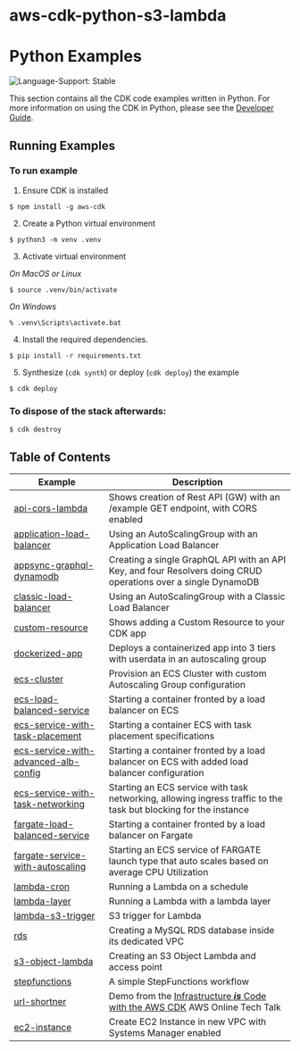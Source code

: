 # aws-cdk-python-s3-lambda

# Python Examples

![Language-Support: Stable](https://img.shields.io/badge/language--support-stable-success.svg?style=for-the-badge)

This section contains all the CDK code examples written in Python. For more information on using the CDK in Python, please see the [Developer Guide](https://docs.aws.amazon.com/cdk/latest/guide/work-with-cdk-python.html).

## Running Examples

### To run example
1. Ensure CDK is installed
```
$ npm install -g aws-cdk
```

2. Create a Python virtual environment
```
$ python3 -m venv .venv
```

3. Activate virtual environment

_On MacOS or Linux_
```
$ source .venv/bin/activate
```

_On Windows_
```
% .venv\Scripts\activate.bat
```

4. Install the required dependencies.

```
$ pip install -r requirements.txt
```

5. Synthesize (`cdk synth`) or deploy (`cdk deploy`) the example

```
$ cdk deploy
```

### To dispose of the stack afterwards:

```
$ cdk destroy
```

## Table of Contents

| Example | Description |
|---------|-------------|
| [api-cors-lambda](https://github.com/aws-samples/aws-cdk-examples/tree/master/python/api-cors-lambda/) | Shows creation of Rest API (GW) with an /example GET endpoint, with CORS enabled |
| [application-load-balancer](https://github.com/aws-samples/aws-cdk-examples/tree/master/python/application-load-balancer/) | Using an AutoScalingGroup with an Application Load Balancer |
| [appsync-graphql-dynamodb](https://github.com/aws-samples/aws-cdk-examples/tree/master/python/appsync-graphql-dynamodb/) | Creating a single GraphQL API with an API Key, and four Resolvers doing CRUD operations over a single DynamoDB |
| [classic-load-balancer](https://github.com/aws-samples/aws-cdk-examples/tree/master/python/classic-load-balancer/) | Using an AutoScalingGroup with a Classic Load Balancer |
| [custom-resource](https://github.com/aws-samples/aws-cdk-examples/tree/master/python/custom-resource/) | Shows adding a Custom Resource to your CDK app |
| [dockerized-app](https://github.com/aws-samples/aws-cdk-examples/tree/master/python/docker-app-with-asg-alb/) | Deploys a containerized app into 3 tiers with userdata in an autoscaling group |
| [ecs-cluster](https://github.com/aws-samples/aws-cdk-examples/tree/master/python/ecs/cluster/) | Provision an ECS Cluster with custom Autoscaling Group configuration |
| [ecs-load-balanced-service](https://github.com/aws-samples/aws-cdk-examples/tree/master/python/ecs/ecs-load-balanced-service/) | Starting a container fronted by a load balancer on ECS |
| [ecs-service-with-task-placement](https://github.com/aws-samples/aws-cdk-examples/tree/master/python/ecs/ecs-service-with-task-placement/) | Starting a container ECS with task placement specifications |
| [ecs-service-with-advanced-alb-config](https://github.com/aws-samples/aws-cdk-examples/tree/master/python/ecs/ecs-service-with-advanced-alb-config/) | Starting a container fronted by a load balancer on ECS with added load balancer configuration |
| [ecs-service-with-task-networking](https://github.com/aws-samples/aws-cdk-examples/tree/master/python/ecs/ecs-service-with-task-networking/) | Starting an ECS service with task networking, allowing ingress traffic to the task but blocking for the instance |
| [fargate-load-balanced-service](https://github.com/aws-samples/aws-cdk-examples/tree/master/python/ecs/fargate-load-balanced-service/) | Starting a container fronted by a load balancer on Fargate |
| [fargate-service-with-autoscaling](https://github.com/aws-samples/aws-cdk-examples/tree/master/python/ecs/fargate-service-with-autoscaling/) | Starting an ECS service of FARGATE launch type that auto scales based on average CPU Utilization |
| [lambda-cron](https://github.com/aws-samples/aws-cdk-examples/tree/master/python/lambda-cron/) | Running a Lambda on a schedule |
| [lambda-layer](https://github.com/aws-samples/aws-cdk-examples/tree/master/python/lambda-layer/) | Running a Lambda with a lambda layer |
| [lambda-s3-trigger](https://github.com/aws-samples/aws-cdk-examples/tree/master/python/lambda-s3-trigger/) | S3 trigger for Lambda |
| [rds](https://github.com/aws-samples/aws-cdk-examples/tree/master/python/rds/) | Creating a MySQL RDS database inside its dedicated VPC |
| [s3-object-lambda](https://github.com/aws-samples/aws-cdk-examples/tree/master/python/s3-object-lambda/) | Creating an S3 Object Lambda and access point |
| [stepfunctions](https://github.com/aws-samples/aws-cdk-examples/tree/master/python/stepfunctions/) | A simple StepFunctions workflow |
| [url-shortner](https://github.com/aws-samples/aws-cdk-examples/tree/master/python/url-shortener) | Demo from the [Infrastructure ***is*** Code with the AWS CDK](https://youtu.be/ZWCvNFUN-sU) AWS Online Tech Talk |
| [ec2-instance](https://github.com/aws-samples/aws-cdk-examples/tree/master/python/ec2/instance/) | Create EC2 Instance in new VPC with Systems Manager enabled |
